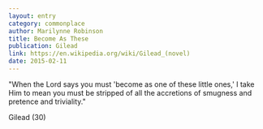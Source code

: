 ```yaml
---
layout: entry
category: commonplace
author: Marilynne Robinson
title: Become As These
publication: Gilead
link: https://en.wikipedia.org/wiki/Gilead_(novel)
date: 2015-02-11
---
```



"When the Lord says you must 'become as one of these little ones,' I take Him to mean you must be stripped of all the accretions of smugness and pretence and triviality."

Gilead (30)
